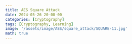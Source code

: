 ```yaml
---
title: AES Square Attack
date: 2024-05-26 20-00-00
categories: [Cryptography]
tags: [Cryptography, Learning]
image: '/assets/image/AES/square_attack/SQUARE-11.jpg'
math: true
---
```


